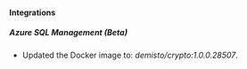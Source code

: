 #### Integrations
##### Azure SQL Management (Beta)
- Updated the Docker image to: *demisto/crypto:1.0.0.28507*.
